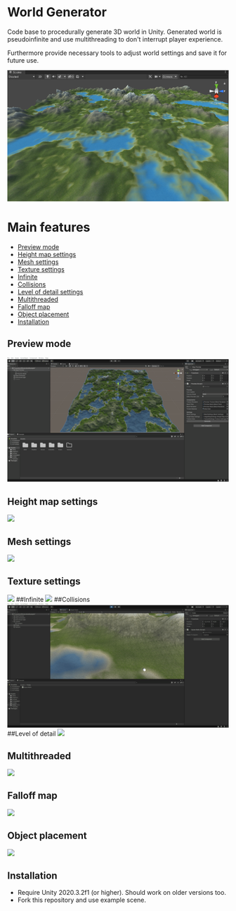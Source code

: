 # World Generator
Code base to procedurally generate 3D world in Unity.
Generated world is pseudoinfinite and use multithreading to don't interrupt player experience.

Furthermore provide necessary tools to adjust world settings and save it for future use.

![](Docs/MainImage.png)

# Main features
  - [Preview mode](#Preview-mode)
  - [Height map settings](#Height-map-settings)
  - [Mesh settings](#Mesh-settings)
  - [Texture settings](#Texture-settings)
  - [Infinite](#Infinite)
  - [Collisions](#Collisions)
  - [Level of detail settings](#Level-of-detail-settings)
  - [Multithreaded](#Multithreaded)
  - [Falloff map](#Falloff-map)
  - [Object placement](#Object-placement)
  - [Installation](#Installation)

## Preview mode
![](Docs/PreviewMode.gif)
## Height map settings 
![](Docs/HeightMapSettings.gif)
## Mesh settings
![](Docs/MeshSettings.gif)
## Texture settings
![](Docs/TextureSettings.gif)
##Infinite
![](Docs/Infinite.gif)
##Collisions
![](Docs/Collisions.gif)
##Level of detail
![](Docs/LevelOfDetail.gif)
## Multithreaded
![](Docs/Multithreaded.gif)
## Falloff map
![](Docs/FalloffMap.gif)
## Object placement
![](Docs/ObjectPlacement.gif)
## Installation
* Require Unity 2020.3.2f1 (or higher). Should work on older versions too.
* Fork this repository and use example scene.
